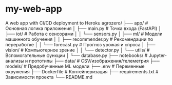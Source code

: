 # my-web-app
A web app with CI/CD deployment to Heroku
agrozero/
├── app/                       # Основная логика приложения
│   ├── main.py                # Точка входа (FastAPI)
│   ├── iot/                   # Работа с сенсорами
│   │   └── sensors.py
│   ├── ml/                    # Модели машинного обучения
│   │   ├── recommender.py     # Рекомендации по переработке
│   │   └── forecast.py        # Прогноз урожая и спроса
│   ├── vision/                # Компьютерное зрение
│   │   └── detector.py
│   └── utils/                 # Вспомогательные функции
│       └── database.py
├── notebooks/                 # Jupyter-анализы и прототипы
├── data/                      # CSV/изображения/телеметрия
├── models/                    # Предобученные ML модели
├── .env                       # Переменные окружения
├── Dockerfile                 # Контейнеризация
├── requirements.txt           # Зависимости проекта
└── README.md
